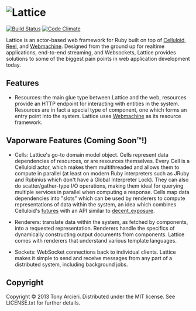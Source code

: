 ![Lattice](https://github.com/celluloid/lattice/raw/master/logo.png)
==========
[![Build Status](https://secure.travis-ci.org/celluloid/lattice.png?branch=master)](http://travis-ci.org/celluloid/lattice)
[![Code Climate](https://codeclimate.com/github/celluloid/lattice.png)](https://codeclimate.com/github/celluloid/lattice)

Lattice is an actor-based web framework for Ruby built on top of
[Celluloid][celluloid], [Reel][reel], and [Webmachine][webmachine]. Designed
from the ground up for realtime applications, end-to-end streaming, and
Websockets, Lattice provides solutions to some of the biggest pain points in
web application development today.

[celluloid]: https://github.com/celluloid/celluloid/
[reel]: https://github.com/celluloid/reel
[webmachine]: https://github.com/seancribbs/webmachine-ruby/

## Features

* Resources: the main glue type between Lattice and the web, resources provide
  an HTTP endpoint for interacting with entities in the system. Resources are
  in fact a special type of component, one which forms an entry point into the
  system. Lattice uses [Webmachine](https://github.com/seancribbs/webmachine-ruby)
  as its resource framework.

## Vaporware Features (Coming Soon™!)

* Cells: Lattice's go-to domain model object. Cells represent data dependencies
  of resources, or are resources themselves. Every Cell is a Celluloid actor, 
  which makes them multithreaded and allows them to compute in parallel (at least
  on modern Ruby interpreters such as JRuby and Rubinius which don't have a Global
  Interpreter Lock). They can also do scatter/gather-type I/O operations, making
  them ideal for querying multiple services in parallel when computing a response.
  Cells map data dependencies into "slots" which can be used by renderers to compute
  representations of data within the system, an idea which combines Celluloid's
  [futures][futures] with an API similar to [decent_exposure][decent_exposure].

[futures]: https://github.com/celluloid/celluloid/wiki/futures
[decent_exposure]: https://github.com/voxdolo/decent_exposure

* Renderers: translate data within the system, as fetched by components, into
  a requested representation. Renderers handle the specifics of dynamically
  constructing output documents from components. Lattice comes with renderers
  that understand various template languages.

* Sockets: WebSocket connections back to individual clients. Lattice makes it
  simple to send and receive messages from any part of a distributed system,
  including background jobs.

Copyright
---------

Copyright © 2013 Tony Arcieri. Distributed under the MIT license.
See LICENSE.txt for further details.
